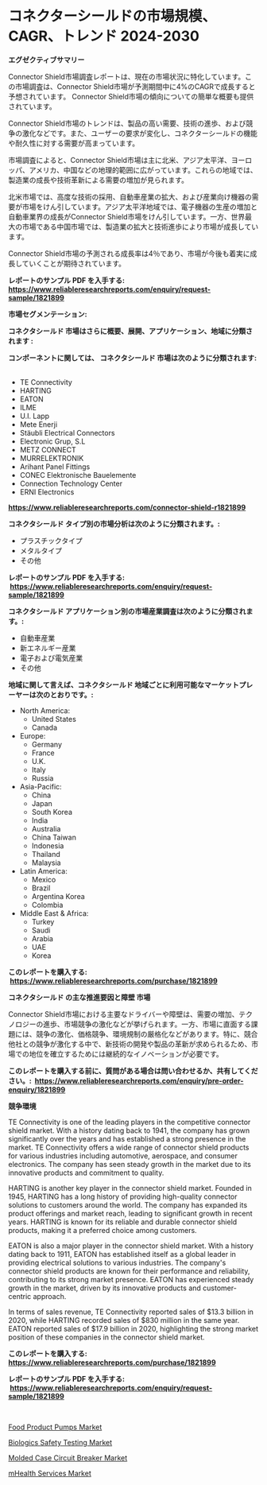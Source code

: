 <p><h1>コネクターシールドの市場規模、CAGR、トレンド 2024-2030</h1></p><p><strong>エグゼクティブサマリー</strong></p>
<p><p>Connector Shield市場調査レポートは、現在の市場状況に特化しています。この市場調査は、Connector Shield市場が予測期間中に4%のCAGRで成長すると予想されています。 Connector Shield市場の傾向についての簡単な概要も提供されています。</p><p>Connector Shield市場のトレンドは、製品の高い需要、技術の進歩、および競争の激化などです。また、ユーザーの要求が変化し、コネクターシールドの機能や耐久性に対する需要が高まっています。</p><p>市場調査によると、Connector Shield市場は主に北米、アジア太平洋、ヨーロッパ、アメリカ、中国などの地理的範囲に広がっています。これらの地域では、製造業の成長や技術革新による需要の増加が見られます。</p><p>北米市場では、高度な技術の採用、自動車産業の拡大、および産業向け機器の需要が市場をけん引しています。アジア太平洋地域では、電子機器の生産の増加と自動車業界の成長がConnector Shield市場をけん引しています。一方、世界最大の市場である中国市場では、製造業の拡大と技術進歩により市場が成長しています。</p><p>Connector Shield市場の予測される成長率は4％であり、市場が今後も着実に成長していくことが期待されています。</p></p>
<p><strong>レポートのサンプル PDF を入手する: <a href="https://www.reliableresearchreports.com/enquiry/request-sample/1821899">https://www.reliableresearchreports.com/enquiry/request-sample/1821899</a></strong></p>
<p><strong>市場セグメンテーション:</strong></p>
<p><strong> コネクタシールド 市場はさらに概要、展開、アプリケーション、地域に分類されます :</strong></p>
<p><strong>コンポーネントに関しては、 コネクタシールド 市場は次のように分類されます: &nbsp;</strong></p>
<p><ul><li>TE Connectivity</li><li>HARTING</li><li>EATON</li><li>ILME</li><li>U.I. Lapp</li><li>Mete Enerji</li><li>Stäubli Electrical Connectors</li><li>Electronic Grup, S.L</li><li>METZ CONNECT</li><li>MURRELEKTRONIK</li><li>Arihant Panel Fittings</li><li>CONEC Elektronische Bauelemente</li><li>Connection Technology Center</li><li>ERNI Electronics</li></ul></p>
<p><strong><a href="https://www.reliableresearchreports.com/connector-shield-r1821899">https://www.reliableresearchreports.com/connector-shield-r1821899</a></strong></p>
<p><strong> コネクタシールド タイプ別の市場分析は次のように分類されます。:</strong></p>
<p><ul><li>プラスチックタイプ</li><li>メタルタイプ</li><li>その他</li></ul></p>
<p><strong>レポートのサンプル PDF を入手する: &nbsp;<a href="https://www.reliableresearchreports.com/enquiry/request-sample/1821899">https://www.reliableresearchreports.com/enquiry/request-sample/1821899</a></strong></p>
<p><strong> コネクタシールド アプリケーション別の市場産業調査は次のように分類されます。:</strong></p>
<p><ul><li>自動車産業</li><li>新エネルギー産業</li><li>電子および電気産業</li><li>その他</li></ul></p>
<p><strong>地域に関して言えば、コネクタシールド 地域ごとに利用可能なマーケットプレーヤーは次のとおりです。:</strong></p>
<p><ul>
    <li>
        North America:
        <ul>
            <li>United States</li>
            <li>Canada</li>
        </ul>
    </li>
    <li>
        Europe:
        <ul>
            <li>Germany</li>
            <li>France</li>
            <li>U.K.</li>
            <li>Italy</li>
            <li>Russia</li>
        </ul>
    </li>
    <li>
        Asia-Pacific:
        <ul>
            <li>China</li>
            <li>Japan</li>
            <li>South Korea</li>
            <li>India</li>
            <li>Australia</li>
            <li>China Taiwan</li>
            <li>Indonesia</li>
            <li>Thailand</li>
            <li>Malaysia</li>
        </ul>
    </li>
    <li>
        Latin America:
        <ul>
            <li>Mexico</li>
            <li>Brazil</li>
            <li>Argentina Korea</li>
            <li>Colombia</li>
        </ul>
    </li>
    <li>
        Middle East & Africa:
        <ul>
            <li>Turkey</li>
            <li>Saudi</li>
            <li>Arabia</li>
            <li>UAE</li>
            <li>Korea</li>
        </ul>
    </li>
    </ul></p>
<p><strong>このレポートを購入する: &nbsp;<a href="https://www.reliableresearchreports.com/purchase/1821899">https://www.reliableresearchreports.com/purchase/1821899</a></strong></p>
<p><strong>コネクタシールド の主な推進要因と障壁 市場</strong></p>
<p><p>Connector Shield市場における主要なドライバーや障壁は、需要の増加、テクノロジーの進歩、市場競争の激化などが挙げられます。一方、市場に直面する課題には、競争の激化、価格競争、環境規制の厳格化などがあります。特に、競合他社との競争が激化する中で、新技術の開発や製品の革新が求められるため、市場での地位を確立するためには継続的なイノベーションが必要です。</p></p>
<p><strong>このレポートを購入する前に、質問がある場合は問い合わせるか、共有してください。:&nbsp; <a href="https://www.reliableresearchreports.com/enquiry/pre-order-enquiry/1821899">https://www.reliableresearchreports.com/enquiry/pre-order-enquiry/1821899</a></strong></p>
<p><strong>競争環境</strong></p>
<p><p>TE Connectivity is one of the leading players in the competitive connector shield market. With a history dating back to 1941, the company has grown significantly over the years and has established a strong presence in the market. TE Connectivity offers a wide range of connector shield products for various industries including automotive, aerospace, and consumer electronics. The company has seen steady growth in the market due to its innovative products and commitment to quality.</p><p>HARTING is another key player in the connector shield market. Founded in 1945, HARTING has a long history of providing high-quality connector solutions to customers around the world. The company has expanded its product offerings and market reach, leading to significant growth in recent years. HARTING is known for its reliable and durable connector shield products, making it a preferred choice among customers.</p><p>EATON is also a major player in the connector shield market. With a history dating back to 1911, EATON has established itself as a global leader in providing electrical solutions to various industries. The company's connector shield products are known for their performance and reliability, contributing to its strong market presence. EATON has experienced steady growth in the market, driven by its innovative products and customer-centric approach.</p><p>In terms of sales revenue, TE Connectivity reported sales of $13.3 billion in 2020, while HARTING recorded sales of $830 million in the same year. EATON reported sales of $17.9 billion in 2020, highlighting the strong market position of these companies in the connector shield market.</p></p>
<p><strong>このレポートを購入する: &nbsp; <a href="https://www.reliableresearchreports.com/purchase/1821899">https://www.reliableresearchreports.com/purchase/1821899</a></strong></p>
<p><strong>レポートのサンプル PDF を入手する: &nbsp;<a href="https://www.reliableresearchreports.com/enquiry/request-sample/1821899">https://www.reliableresearchreports.com/enquiry/request-sample/1821899</a></strong><strong></strong></p>
<p>&nbsp;</p>
<p><p><a href="https://github.com/biheemgalvinlouises6hokrh3h/Market-Research-Report-List-2/blob/main/food-product-pumps-market.md">Food Product Pumps Market</a></p><p><a href="https://www.linkedin.com/pulse/biologics-safety-testingnbspmarket-focuses-market-share-size-02hde?trackingId=K7elbbUbx6tet6UtYkW45w%3D%3D">Biologics Safety Testing Market</a></p><p><a href="https://github.com/guneycigdem35/Market-Research-Report-List-2/blob/main/molded-case-circuit-breaker-market.md">Molded Case Circuit Breaker Market</a></p><p><a href="https://www.linkedin.com/pulse/mhealth-services-market-share-evolution-growth-trends-2024-qacve?trackingId=%2BOAVEg6JLXd%2F8QC%2FsQpUsQ%3D%3D">mHealth Services Market</a></p></p>